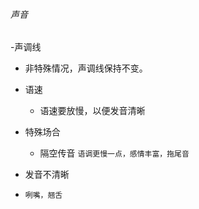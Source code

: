 ###### 声音
-声调线
  - 非特殊情况，声调线保持不变。
  
- 语速
  - 语速要放慢，以便发音清晰
  
- 特殊场合
  - 隔空传音 `语调更慢一点，感情丰富，拖尾音 `
  
 - 发音不清晰
  - `咧嘴，翘舌`
